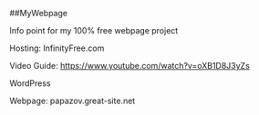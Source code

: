 ##MyWebpage

Info point for my 100% free webpage project

Hosting: InfinityFree.com

Video Guide: https://www.youtube.com/watch?v=oXB1D8J3yZs

WordPress

Webpage: papazov.great-site.net
